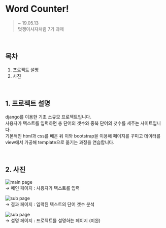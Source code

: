 # Word Counter!
> ~ 19.05.13 <br>
> 멋쟁이사자처럼 7기 과제

<br>

## 목차
1. 프로젝트 설명
2. 사진

<br>

## 1. 프로젝트 설명
django를 이용한 기초 소규모 프로젝트입니다. <br>
사용자가 텍스트를 입력하면 총 단어의 갯수와 중복 단어의 갯수를 세주는 사이트입니다. <br>
기본적인 html과 css를 배운 뒤 이와 bootstrap을 이용해 페이지를 꾸미고 데이터를 view에서 가공해 template으로 옮기는 과정을 연습합니다. <br>

<br>

## 2. 사진
![main page](https://lh3.googleusercontent.com/7tV-z-agIuiy9_E-5VPs8bxeLYTrXsGNfq6rRz--1-QdFPEXJRad7qm2BIkXA9kLX2zJLKVALnQ8 "main")
 <br>
→ 메인 페이지 : 사용자가 텍스트를 입력

![sub page](https://lh3.googleusercontent.com/13SZxkt2EDejCWdyQKg9crW8XSAj4z05doMsKJnfDWN0xuGKd7igfX03GrQa1dokRoThToItZzw3 "sub1")
 <br>
→ 결과 페이지 : 입력된 텍스트의 단어 갯수 분석

![sub page](https://lh3.googleusercontent.com/fIw30y9RArpoLixtX4wKNl_ntREpA_gqGVWq7g2sfMdO3Ky2Mv7At-bN5VeKWpKaxIVB-rKljL-W "sub2")
 <br>
→ 설명 페이지 : 프로젝트를 설명하는 페이지 (미완)
